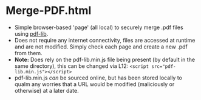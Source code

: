 # Merge-PDF.html

- Simple browser-based 'page' (all local) to securely merge .pdf files using [pdf-lib](https://pdf-lib.js.org/).
- Does not require any internet connectivity, files are accessed at runtime and are not modified. Simply check each page and create a new .pdf from them.
- **Note:** Does rely on the pdf-lib.min.js file being present (by default in the same directory), this can be changed via L12: `<script src="pdf-lib.min.js"></script>`
- pdf-lib.min.js *can* be sourced online, but has been stored locally to qualm any worries that a URL would be modified (maliciously or otherwise) at a later date.